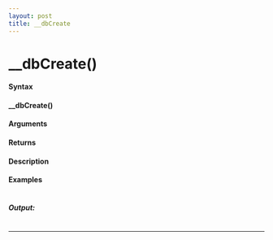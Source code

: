 ```yaml
---
layout: post
title: __dbCreate
---
```


# __dbCreate()


#### Syntax

#### __dbCreate()

#### Arguments

#### Returns

#### Description

#### Examples

```

```

##### Output:

```

```

---